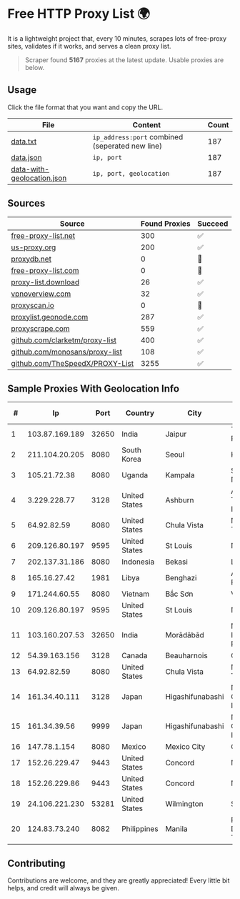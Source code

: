 
# Free HTTP Proxy List 🌍

It is a lightweight project that, every 10 minutes, scrapes lots of free-proxy sites, validates if it works, and serves a clean proxy list.


> Scraper found **5167** proxies at the latest update. Usable proxies are below.

## Usage

Click the file format that you want and copy the URL.


|File|Content|Count|
|----|-------|-----|
|[data.txt](https://raw.githubusercontent.com/themiralay/Proxy-List-World/master/data.txt)|`ip_address:port` combined (seperated new line)|187|
|[data.json](https://raw.githubusercontent.com/themiralay/Proxy-List-World/master/data.json)|`ip, port`|187|
|[data-with-geolocation.json](https://raw.githubusercontent.com/themiralay/Proxy-List-World/master/data-with-geolocation.json)|`ip, port, geolocation`|187|

## Sources

|Source|Found Proxies|Succeed|
|------|-------------|-------|
|[free-proxy-list.net](https://free-proxy-list.net)|300|✅|
|[us-proxy.org](https://www.us-proxy.org)|200|✅|
|[proxydb.net](http://proxydb.net)|0|🚫|
|[free-proxy-list.com](https://free-proxy-list.com/?page=&port=&type%5B%5D=http&type%5B%5D=https&up_time=0&search=Search)|0|🚫|
|[proxy-list.download](https://www.proxy-list.download/HTTP)|26|✅|
|[vpnoverview.com](https://vpnoverview.com/privacy/anonymous-browsing/free-proxy-servers)|32|✅|
|[proxyscan.io](https://www.proxyscan.io)|0|🚫|
|[proxylist.geonode.com](https://proxylist.geonode.com/api/proxy-list?limit=300&page=1&sort_by=lastChecked&sort_type=desc&protocols=http,https)|287|✅|
|[proxyscrape.com](https://api.proxyscrape.com/v2/?request=displayproxies&protocol=http&timeout=10000&country=all&ssl=all&anonymity=all)|559|✅|
|[github.com/clarketm/proxy-list](https://raw.githubusercontent.com/clarketm/proxy-list/master/proxy-list-raw.txt)|400|✅|
|[github.com/monosans/proxy-list](https://raw.githubusercontent.com/monosans/proxy-list/main/proxies/http.txt)|108|✅|
|[github.com/TheSpeedX/PROXY-List](https://raw.githubusercontent.com/TheSpeedX/PROXY-List/master/http.txt)|3255|✅|


## Sample Proxies With Geolocation Info

|#|Ip|Port|Country|City|Internet Service Provider|
|-|--|----|-------|----|-------------------------|
|1|103.87.169.189|32650|India|Jaipur|Tejays Industries Pvt Ltd|
|2|211.104.20.205|8080|South Korea|Seoul|Korea Telecom|
|3|105.21.72.38|8080|Uganda|Kampala|SEACOM Limited Networks|
|4|3.229.228.77|3128|United States|Ashburn|Amazon Technologies Inc.|
|5|64.92.82.59|8080|United States|Chula Vista|Momentum Telecom, Inc.|
|6|209.126.80.197|9595|United States|St Louis|Nubes, LLC|
|7|202.137.31.186|8080|Indonesia|Bekasi|LINKNET|
|8|165.16.27.42|1981|Libya|Benghazi|Aljeel Aljadeed For Technology|
|9|171.244.60.55|8080|Vietnam|Bắc Sơn|VIETEL|
|10|209.126.80.197|9595|United States|St Louis|Nubes, LLC|
|11|103.160.207.53|32650|India|Morādābād|Moradabad Internet Services Private Limited|
|12|54.39.163.156|3128|Canada|Beauharnois|OVH SAS|
|13|64.92.82.59|8080|United States|Chula Vista|Momentum Telecom, Inc.|
|14|161.34.40.111|3128|Japan|Higashifunabashi|NTT PC Communications, Inc.|
|15|161.34.39.56|9999|Japan|Higashifunabashi|NTT PC Communications, Inc.|
|16|147.78.1.154|8080|Mexico|Mexico City|ONEPROVIDER|
|17|152.26.229.47|9443|United States|Concord|MCNC|
|18|152.26.229.86|9443|United States|Concord|MCNC|
|19|24.106.221.230|53281|United States|Wilmington|Spectrum|
|20|124.83.73.240|8082|Philippines|Manila|Philippine Long Distance Telephone Co.|



## Contributing

Contributions are welcome, and they are greatly appreciated! Every
little bit helps, and credit will always be given.

